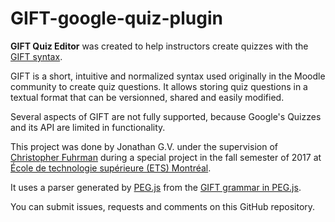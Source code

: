# GIFT-google-quiz-plugin
**GIFT Quiz Editor** was created to help instructors create quizzes with the [GIFT syntax](https://en.wikipedia.org/wiki/GIFT_\(file_format\)).

GIFT is a short, intuitive and normalized syntax used originally in the Moodle community to create quiz questions.
It allows storing quiz questions in a textual format that can be versionned, shared and easily modified.

Several aspects of GIFT are not fully supported, because Google's Quizzes and its API are limited in functionality.

This project was done by Jonathan G.V. under the supervision of [Christopher Fuhrman](https://etsmtl.ca/Professeurs/cfuhrman/Accueil?lang=en-CA) 
during a special project in the fall semester of 2017 at [École de technologie supérieure (ETS) Montréal](https://www.etsmtl.ca). 

It uses a parser generated by [PEG.js](https://pegjs.org) from the [GIFT grammar in PEG.js](https://github.com/fuhrmanator/GIFT-grammar-PEG.js). 

You can submit issues, requests and comments on this GitHub repository.
